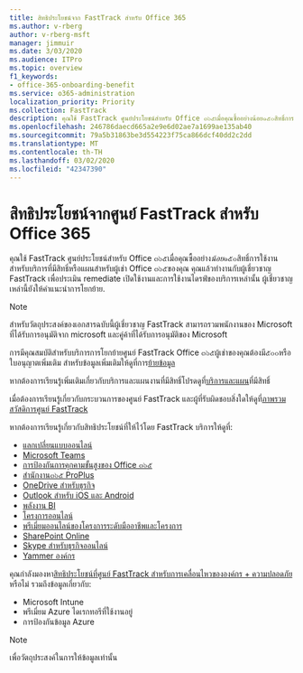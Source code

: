 ```yaml
---
title: สิทธิประโยชน์จาก FastTrack สำหรับ Office 365
ms.author: v-rberg
author: v-rberg-msft
manager: jimmuir
ms.date: 3/03/2020
ms.audience: ITPro
ms.topic: overview
f1_keywords:
- office-365-onboarding-benefit
ms.service: o365-administration
localization_priority: Priority
ms.collection: FastTrack
description: คุณใช้ FastTrack ศูนย์ประโยชน์สำหรับ Office ๓๖๕เมื่อคุณซื้ออย่างน้อย๑๕๐สิทธิ์การใช้งานสำหรับบริการที่มีสิทธิ์หรือแผนสำหรับผู้เช่า Office ๓๖๕ของคุณ คุณแล้วทำงานกับผู้เชี่ยวชาญ FastTrack เพื่อประเมิน remediate เปิดใช้งานและการใช้งานไดรฟ์ของบริการเหล่านั้น ผู้เชี่ยวชาญเหล่านี้ยังให้คำแนะนำการโยกย้าย.
ms.openlocfilehash: 246786daecd665a2e9e6d02ae7a1699ae135ab40
ms.sourcegitcommit: 79a5b31863be3d554223f75ca866dcf40dd2c2dd
ms.translationtype: MT
ms.contentlocale: th-TH
ms.lasthandoff: 03/02/2020
ms.locfileid: "42347390"
---
```

# <a name="fasttrack-center-benefit-for-office-365"></a>สิทธิประโยชน์จากศูนย์ FastTrack สำหรับ Office 365

คุณใช้ FastTrack ศูนย์ประโยชน์สำหรับ Office ๓๖๕เมื่อคุณซื้ออย่าง*น้อย*๑๕๐สิทธิ์การใช้งานสำหรับบริการที่มีสิทธิ์หรือแผนสำหรับผู้เช่า Office ๓๖๕ของคุณ คุณแล้วทำงานกับผู้เชี่ยวชาญ FastTrack เพื่อประเมิน remediate เปิดใช้งานและการใช้งานไดรฟ์ของบริการเหล่านั้น ผู้เชี่ยวชาญเหล่านี้ยังให้คำแนะนำการโยกย้าย. 
  
> [!NOTE]
> สำหรับวัตถุประสงค์ของเอกสารฉบับนี้ผู้เชี่ยวชาญ FastTrack สามารถรวมพนักงานของ Microsoft ที่ได้รับการอนุมัติจาก microsoft และคู่ค้าที่ได้รับการอนุมัติของ Microsoft 
  
การมีคุณสมบัติสำหรับบริการการโยกย้ายศูนย์ FastTrack Office ๓๖๕ผู้เช่าของคุณต้องมี๕๐๐หรือใบอนุญาตเพิ่มเติม สำหรับข้อมูลเพิ่มเติมให้ดูที่การ[ย้ายข้อมูล](O365-data-migration.md)
  
หากต้องการเรียนรู้เพิ่มเติมเกี่ยวกับบริการและแผนงานที่มีสิทธิ์โปรดดูที่[บริการและแผน](M365-eligible-services-and-plans.md)ที่มีสิทธิ์
  
เมื่อต้องการเรียนรู้เกี่ยวกับกระบวนการของศูนย์ FastTrack และผู้ที่รับผิดชอบสิ่งใดให้ดูที่[ภาพรวมสวัสดิการศูนย์ FastTrack](O365-fasttrack-benefit-overview.md)

หากต้องการเรียนรู้เกี่ยวกับสิทธิประโยชน์ที่ให้ไว้โดย FastTrack บริการให้ดูที่:

- [แลกเปลี่ยนแบบออนไลน์](O365-fasttrack-responsibilities.md#exchange-online)
- [Microsoft Teams](O365-fasttrack-responsibilities.md#microsoft-teams)
- [การป้องกันการคุกคามขั้นสูงของ Office ๓๖๕](O365-fasttrack-responsibilities.md#office-365-advanced-threat-protection)
- [สำนักงาน๓๖๕ ProPlus](O365-fasttrack-responsibilities.md#office-365-proplus)
- [OneDrive สำหรับธุรกิจ](O365-fasttrack-responsibilities.md#onedrive-for-business)
- [Outlook สำหรับ iOS และ Android](O365-fasttrack-responsibilities.md#outlook-for-ios-and-android)
- [พลังงาน BI](O365-fasttrack-responsibilities.md#power-bi)
- [โครงการออนไลน์](O365-fasttrack-responsibilities.md#project-online)
- [พรีเมี่ยมออนไลน์ของโครงการระดับมืออาชีพและโครงการ](O365-fasttrack-responsibilities.md#project-online-professional-and-project-online-premium)
- [SharePoint Online](O365-fasttrack-responsibilities.md#sharepoint-online)
- [Skype สำหรับธุรกิจออนไลน์](O365-fasttrack-responsibilities.md#skype-for-business-online)
- [Yammer องค์กร](O365-fasttrack-responsibilities.md#yammer-enterprise)
  
คุณกำลังมองหา[สิทธิประโยชน์ที่ศูนย์ FastTrack สำหรับการเคลื่อนไหวขององค์กร + ความปลอดภัย](EMS-fasttrack-benefit-for-EMS.md)หรือไม่ รวมถึงข้อมูลเกี่ยวกับ:
  
- Microsoft Intune    
- พรีเมี่ยม Azure ไดเรกทอรีที่ใช้งานอยู่ 
- การป้องกันข้อมูล Azure
    
> [!NOTE]
> เพื่อวัตถุประสงค์ในการให้ข้อมูลเท่านั้น 
